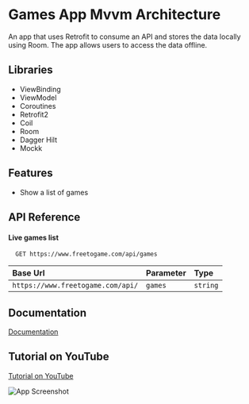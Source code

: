 # Games App Mvvm Architecture

An app that uses Retrofit to consume an API and stores the data locally using Room. The app allows users to access the data offline. 

## Libraries

- ViewBinding
- ViewModel
- Coroutines
- Retrofit2
- Coil
- Room
- Dagger Hilt
- Mockk

## Features

- Show a list of games


## API Reference

#### Live games list

```http
  GET https://www.freetogame.com/api/games
```

| Base Url                          | Parameter     | Type                       |
| :-------------------------------- | :------------ | :------------------------- |
| `https://www.freetogame.com/api/` | `games`       | `string`                   |

## Documentation

[Documentation](https://www.freetogame.com/api-doc)

## Tutorial on YouTube

[Tutorial on YouTube](https://youtu.be/ToS-yVfLqUI)

![App Screenshot](https://pbs.twimg.com/media/FkN2eyZXEAEqIDu?format=jpg&name=large)
